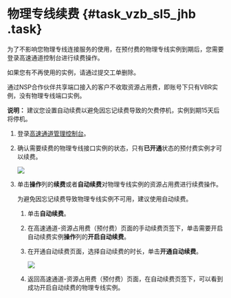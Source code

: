 # 物理专线续费 {#task_vzb_sl5_jhb .task}

为了不影响您物理专线连接服务的使用，在预付费的物理专线实例到期后，您需要登录高速通道控制台进行续费操作。

如果您有不再使用的实例，请通过提交工单删除。

通过NSP合作伙伴共享端口接入的客户不收取资源占用费，即账号下只有VBR实例，没有物理专线端口实例。

**说明：** 建议您设置自动续费以避免因忘记续费导致的欠费停机，实例到期15天后将停机。

1.  登录[高速通道管理控制台](https://expressconnectnext.console.aliyun.com)。 
2.  确认需要续费的物理专线接口实例的状态，只有**已开通**状态的预付费实例才可以续费。 

    ![](http://static-aliyun-doc.oss-cn-hangzhou.aliyuncs.com/assets/img/156562/155728386644251_zh-CN.png)

3.  单击**操作**列的**续费**或者**自动续费**对物理专线实例的资源占用费进行续费操作。 

    为避免因忘记续费导致物理专线实例不可用，建议使用自动续费。

    1.  单击**自动续费**。
    2.  在高速通道-资源占用费（预付费）页面的手动续费页签下，单击需要开启自动续费实例**操作**列的**开启自动续费**。
    3.  在开通自动续费页面，选择自动续费的时长，单击**开通自动续费**。 

        ![](http://static-aliyun-doc.oss-cn-hangzhou.aliyuncs.com/assets/img/156562/155728386644258_zh-CN.png)

    4.  返回高速通道-资源占用费（预付费）页面，在自动续费页签下，可以看到成功开启自动续费的物理专线实例。

